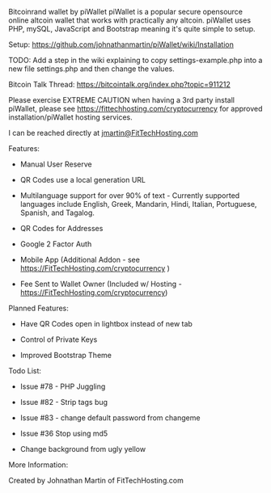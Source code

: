 Bitcoinrand wallet by piWallet
piWallet is a popular secure opensource online altcoin wallet that works with practically any altcoin. piWallet uses PHP, mySQL, JavaScript and Bootstrap meaning it's quite simple to setup. 

Setup: https://github.com/johnathanmartin/piWallet/wiki/Installation

TODO: Add a step in the wiki explaining to copy settings-example.php into a new file settings.php and then change the values.

Bitcoin Talk Thread: https://bitcointalk.org/index.php?topic=911212

Please exercise EXTREME CAUTION when having a 3rd party install piWallet, please see https://fittechhosting.com/cryptocurrency for approved installation/piWallet hosting services. 

I can be reached directly at jmartin@FitTechHosting.com

Features:

- Manual User Reserve

- QR Codes use a local generation URL 

- Multilanguage support for over 90% of text - Currently supported languages include English, Greek, Mandarin, Hindi, Italian, Portuguese, Spanish, and Tagalog.

- QR Codes for Addresses

- Google 2 Factor Auth

- Mobile App (Additional Addon - see https://FitTechHosting.com/cryptocurrency )

- Fee Sent to Wallet Owner (Included w/ Hosting - https://FitTechHosting.com/cryptocurrency)

Planned Features:

- Have QR Codes open in lightbox instead of new tab

- Control of Private Keys

- Improved Bootstrap Theme 

Todo List:

- Issue #78 - PHP Juggling 

- Issue #82 - Strip tags bug

- Issue #83 - change default password from changeme

- Issue #36  Stop using md5

- Change background from ugly yellow

 
More Information:

Created by Johnathan Martin of FitTechHosting.com
